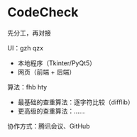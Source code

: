 # CodeCheck
先分工，再对接

UI：gzh qzx
 -  本地程序（Tkinter/PyQt5）
 -  网页（前端 + 后端）

算法：fhb hty
 -  最基础的查重算法：逐字符比较（difflib）
 -  更高级的查重算法：……

协作方式：腾讯会议、GitHub
